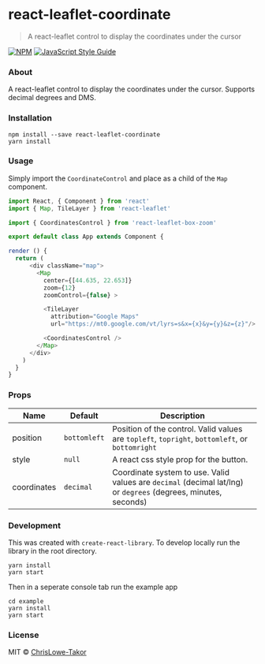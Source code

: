 # react-leaflet-coordinate

> A react-leaflet control to display the coordinates under the cursor

[![NPM](https://img.shields.io/npm/v/rreact-leaflet-box-zoom.svg)](https://www.npmjs.com/package/react-leaflet-coordinate) [![JavaScript Style Guide](https://img.shields.io/badge/code_style-standard-brightgreen.svg)](https://standardjs.com)

### About

A react-leaflet control to display the coordinates under the cursor.  Supports decimal degrees and DMS.

### Installation


```
npm install --save react-leaflet-coordinate
yarn install
```

### Usage

Simply import the `CoordinateControl` and place as a child of the `Map` component.

```javascript
import React, { Component } from 'react'
import { Map, TileLayer } from 'react-leaflet'

import { CoordinatesControl } from 'react-leaflet-box-zoom'

export default class App extends Component {

render () {
  return (
      <div className="map">
        <Map
          center={[44.635, 22.653]}
          zoom={12}
          zoomControl={false} >

          <TileLayer
            attribution="Google Maps"
            url="https://mt0.google.com/vt/lyrs=s&x={x}&y={y}&z={z}"/>

          <CoordinatesControl />
        </Map>
      </div>
    )
  }
}
```

### Props

Name | Default | Description
--- | --- | ---
position | `bottomleft` | Position of the control.  Valid values are `topleft`, `topright`, `bottomleft`, or `bottomright`
style | `null` | A react css style prop for the button.
coordinates | `decimal` | Coordinate system to use.  Valid values are `decimal` (decimal lat/lng) or `degrees` (degrees, minutes, seconds)


### Development

This was created with `create-react-library`.  To develop locally run the library in the root directory.

```
yarn install
yarn start
```

Then in a seperate console tab run the example app

```
cd example
yarn install
yarn start
```

### License

MIT © [ChrisLowe-Takor](https://github.com/ChrisLowe-Takor)

